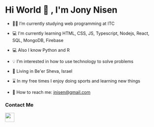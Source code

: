 # Hi World 👋 , I'm Jony Nisen

- :student: I’m currently studying web programming at ITC

- :computer: I'm currently learning HTML, CSS, JS, Typescript, Nodejs, React, SQL, MongoDB, Firebase

- 💻 Also I know Python and R

- :bulb: I’m interested in how to use technology to solve problems

- :round_pushpin: Living in Be'er Sheva, Israel

- :hourglass: In my free times I enjoy doing sports and learning new things

- :e-mail: How to reach me: jnisen@gmail.com



### Contact Me

[<img src="https://cdn-icons-png.flaticon.com/512/174/174857.png" width="30" height="30"/>](https://www.linkedin.com/in/jnisen/)

